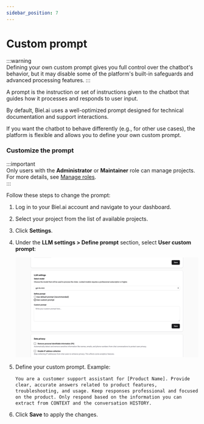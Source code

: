 ```yaml
---
sidebar_position: 7
---
```


# Custom prompt

:::warning  
Defining your own custom prompt gives you full control over the chatbot's behavior, but it may disable some of the platform's built-in safeguards and advanced processing features.
:::

A prompt is the instruction or set of instructions given to the chatbot that guides how it processes and responds to user input.

By default, Biel.ai uses a well-optimized prompt designed for technical documentation and support interactions.

If you want the chatbot to behave differently (e.g., for other use cases), the platform is flexible and allows you to define your own custom prompt.

### Customize the prompt  

:::important  
Only users with the **Administrator** or **Maintainer** role can manage projects. For more details, see [Manage roles](../administration/roles.md).  
:::  

Follow these steps to change the prompt:

1. Log in to your Biel.ai account and navigate to your dashboard.
2. Select your project from the list of available projects.
3. Click **Settings**.
4. Under the **LLM settings > Define prompt** section, select **User custom prompt**:

    ![Custom prompt](./images/custom-prompt.png)

5. Define your custom prompt. Example:

    ```
    You are a customer support assistant for [Product Name]. Provide clear, accurate answers related to product features, troubleshooting, and usage. Keep responses professional and focused on the product. Only respond based on the information you can extract from CONTEXT and the conversation HISTORY.
    ```

6. Click **Save** to apply the changes.
